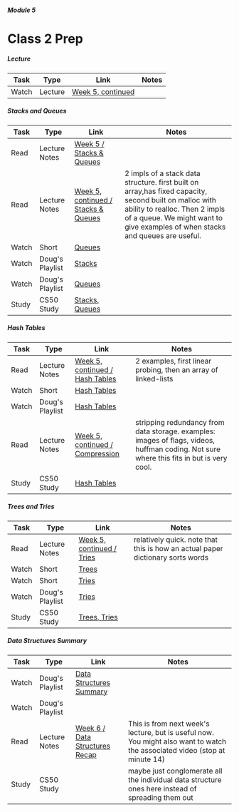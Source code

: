 ##### Module 5

# Class 2 Prep

##### Lecture 
Task | Type | Link | Notes
-----|------|------|------
Watch | Lecture | [Week 5, continued](https://www.youtube.com/watch?v=3p_Scm7qSfU)

##### Stacks and Queues
Task | Type | Link | Notes
-----|------|------|------
Read | Lecture Notes | [Week 5 / Stacks & Queues](http://cdn.cs50.net/2015/fall/lectures/5/m/notes5m/notes5m.html#stacks_queues)
Read | Lecture Notes | [Week 5, continued / Stacks & Queues](http://cdn.cs50.net/2015/fall/lectures/5/w/notes5w/notes5w.html#stacks_queues) | 2 impls of a stack data structure. first built on array,has fixed capacity, second built on malloc with ability to realloc. Then 2 impls of a queue. We might want to give examples of when stacks and queues are useful.
Watch | Short | [Queues](https://www.youtube.com/watch?v=SLOrrO7DlYo&list=PLhQjrBD2T3825srGzBvJGMWJX4PATLYaq&index=2)
Watch | Doug's Playlist | [Stacks](https://www.youtube.com/watch?v=9Tp8wHD66lw&list=PLhQjrBD2T383tuTZvvexny73B9-sl2aEj)
Watch | Doug's Playlist | [Queues](https://www.youtube.com/watch?v=10jRKWI9s1k&list=PLhQjrBD2T383tuTZvvexny73B9-sl2aEj&index=2)
Study | CS50 Study | [Stacks, Queues](https://study.cs50.net/?toc=stacks,queues) | 

##### Hash Tables
Task | Type | Link | Notes
-----|------|------|------
Read | Lecture Notes | [Week 5, continued / Hash Tables](http://cdn.cs50.net/2015/fall/lectures/5/w/notes5w/notes5w.html#hash_tables) | 2 examples, first linear probing, then an array of linked-lists
Watch | Short | [Hash Tables](https://www.youtube.com/watch?v=h2d9b_nEzoA&index=1&list=PLhQjrBD2T3825srGzBvJGMWJX4PATLYaq)
Watch | Doug's Playlist | [Hash Tables](https://www.youtube.com/watch?v=tjtFkT97Xmc&index=3&list=PLhQjrBD2T383tuTZvvexny73B9-sl2aEj)
Read | Lecture Notes | [Week 5, continued / Compression](http://cdn.cs50.net/2015/fall/lectures/5/w/notes5w/notes5w.html#compression) | stripping redundancy from data storage. examples: images of flags, videos, huffman coding. Not sure where this fits in but is very cool.
Study | CS50 Study | [Hash Tables](https://study.cs50.net/?toc=hashtables) | 

##### Trees and Tries
Task | Type | Link | Notes
-----|------|------|------
Read | Lecture Notes | [Week 5, continued / Tries](http://cdn.cs50.net/2015/fall/lectures/5/w/notes5w/notes5w.html#tries) | relatively quick. note that this is how an actual paper dictionary sorts words
Watch | Short | [Trees](https://www.youtube.com/watch?v=mFptHjTT3l8&list=PLhQjrBD2T3825srGzBvJGMWJX4PATLYaq&index=3)
Watch | Short | [Tries](https://www.youtube.com/watch?v=NKr6gWcXkIM&list=PLhQjrBD2T3825srGzBvJGMWJX4PATLYaq&index=4)
Watch | Doug's Playlist | [Tries](https://www.youtube.com/watch?v=TRg9DQFu0kU&list=PLhQjrBD2T383tuTZvvexny73B9-sl2aEj&index=5)
Study | CS50 Study | [Trees, Tries](https://study.cs50.net/?toc=trees,tries) | 

##### Data Structures Summary
Task | Type | Link | Notes
-----|------|------|------
Watch | Doug's Playlist | [Data Structures Summary](https://www.youtube.com/watch?v=YiwRCN_SMuA&list=PLhQjrBD2T383tuTZvvexny73B9-sl2aEj&index=4)
Watch | Doug's Playlist | []()
Read | Lecture Notes | [Week 6 / Data Structures Recap](http://cdn.cs50.net/2015/fall/lectures/6/m/notes6m/notes6m.html#data_structures_recap) | This is from next week's lecture, but is useful now. You might also want to watch the associated video (stop at minute 14)
Study | CS50 Study | | maybe just conglomerate all the individual data structure ones here instead of spreading them out
